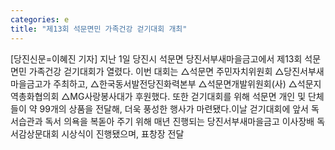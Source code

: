 ```yaml
---
categories: e
title: "제13회 석문면민 가족건강 걷기대회 개최"
---
```

[당진신문=이혜진 기자] 지난 1일 당진시 석문면 당진서부새마을금고에서 제13회 석문면민 가족건강 걷기대회가 열렸다. 이번 대회는 △석문면 주민자치위원회 △당진서부새마을금고가 주최하고, △한국동서발전당진화력본부 △석문면개발위원회(사) △석문지역총화협의회 △MG사랑봉사대가 후원했다. 또한 걷기대회를 위해 석문면 개인 및 단체들이 약 99개의 상품을 전달해, 더욱 풍성한 행사가 마련됐다.이날 걷기대회에 앞서 독서습관과 독서 의욕을 복돋아 주기 위해 매년 진행되는 당진서부새마을금고 이사장배 독서감상문대회 시상식이 진행됐으며, 표창장 전달